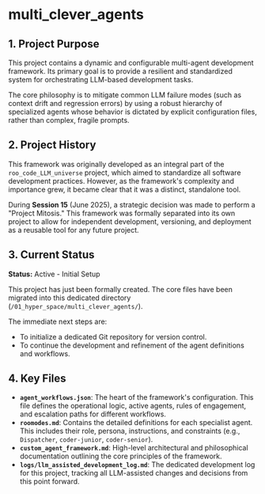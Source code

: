# multi_clever_agents

## 1. Project Purpose

This project contains a dynamic and configurable multi-agent development framework. Its primary goal is to provide a resilient and standardized system for orchestrating LLM-based development tasks.

The core philosophy is to mitigate common LLM failure modes (such as context drift and regression errors) by using a robust hierarchy of specialized agents whose behavior is dictated by explicit configuration files, rather than complex, fragile prompts.

## 2. Project History

This framework was originally developed as an integral part of the `roo_code_LLM_universe` project, which aimed to standardize all software development practices. However, as the framework's complexity and importance grew, it became clear that it was a distinct, standalone tool.

During **Session 15** (June 2025), a strategic decision was made to perform a "Project Mitosis." This framework was formally separated into its own project to allow for independent development, versioning, and deployment as a reusable tool for any future project.

## 3. Current Status

**Status:** Active - Initial Setup

This project has just been formally created. The core files have been migrated into this dedicated directory (`/01_hyper_space/multi_clever_agents/`).

The immediate next steps are:
- To initialize a dedicated Git repository for version control.
- To continue the development and refinement of the agent definitions and workflows.

## 4. Key Files

- **`agent_workflows.json`**: The heart of the framework's configuration. This file defines the operational logic, active agents, rules of engagement, and escalation paths for different workflows.
- **`roomodes.md`**: Contains the detailed definitions for each specialist agent. This includes their role, persona, instructions, and constraints (e.g., `Dispatcher`, `coder-junior`, `coder-senior`).
- **`custom_agent_framework.md`**: High-level architectural and philosophical documentation outlining the core principles of the framework.
- **`logs/llm_assisted_development_log.md`**: The dedicated development log for this project, tracking all LLM-assisted changes and decisions from this point forward.